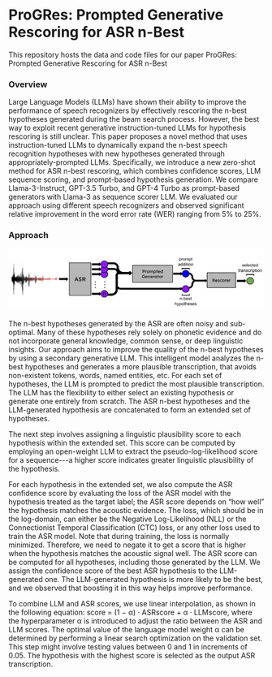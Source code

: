 # ProGRes: Prompted Generative Rescoring for ASR n-Best

This repository hosts the data and code files for our paper ProGRes: Prompted Generative Rescoring for ASR n-Best

<h3>Overview</h3>
Large Language Models (LLMs) have shown their ability to improve the performance of speech recognizers by effectively rescoring the n-best hypotheses generated during the beam search process. However, the best way to exploit recent generative instruction-tuned LLMs for hypothesis rescoring is still unclear. This paper proposes a novel method that uses instruction-tuned LLMs to dynamically expand the n-best speech recognition hypotheses with new hypotheses generated through appropriately-prompted LLMs. Specifically, we introduce a new zero-shot method for ASR n-best rescoring, which combines confidence scores, LLM sequence scoring, and prompt-based hypothesis generation. We compare Llama-3-Instruct, GPT-3.5 Turbo, and GPT-4 Turbo as prompt-based generators with Llama-3 as sequence scorer LLM. We evaluated our approach using different speech recognizers and observed significant relative improvement in the word error rate (WER) ranging from 5% to 25%.

<h3>Approach</h3>

![Proposed rescoring pipeline](figures/pipeline.png)

The n-best hypotheses generated by the ASR are often noisy and sub-optimal. Many of these hypotheses rely solely on phonetic evidence and do not incorporate general knowledge, common sense, or deep linguistic insights. Our approach aims to improve the quality of the n-best hypotheses by using a secondary generative LLM. This intelligent model analyzes the n-best hypotheses and generates a more plausible transcription, that avoids non-existent tokens, words, named entities, etc. For each set of hypotheses, the LLM is prompted to predict the most plausible transcription. The LLM has the flexibility to either select an existing hypothesis or generate one entirely from scratch. The ASR n-best hypotheses and the LLM-generated hypothesis are concatenated to form an extended set of hypotheses.

The next step involves assigning a linguistic plausibility score to each hypothesis within the extended set. This score can be computed by employing an open-weight LLM to extract the pseudo-log-likelihood score for a sequence---a higher score indicates greater linguistic plausibility of the hypothesis.

For each hypothesis in the extended set, we also compute the ASR confidence score by evaluating the loss of the ASR model with the hypothesis treated as the target label; the ASR score depends on “how well” the hypothesis matches the acoustic evidence. The loss, which should be in the log-domain, can either be the Negative Log-Likelihood (NLL) or the Connectionist Temporal Classification (CTC) loss, or any other loss used to train the ASR model. Note that during training, the loss is normally minimized. Therefore, we need to negate it to get a score that is higher when the hypothesis matches the acoustic signal well. The ASR score can be computed for all hypotheses, including those generated by the LLM. We assign the confidence score of the best ASR hypothesis to the LLM-generated one. The LLM-generated hypothesis is more likely to be the best, and we observed that boosting it in this way helps improve performance.

To combine LLM and ASR scores, we use linear interpolation, as shown in the following equation: score = (1 − α) · ASRscore + α · LLMscore, where the hyperparameter α is introduced to adjust the ratio between the ASR and LLM scores. The optimal value of the language model weight α can be determined by performing a linear search optimization on the validation set. This step might involve testing values between 0 and 1 in increments of 0.05. The hypothesis with the highest score is selected as the output ASR transcription.
